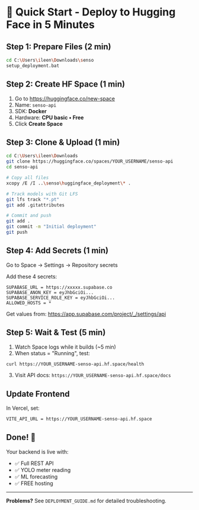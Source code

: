# 🚀 Quick Start - Deploy to Hugging Face in 5 Minutes

## Step 1: Prepare Files (2 min)

```bash
cd C:\Users\ileen\Downloads\senso
setup_deployment.bat
```

## Step 2: Create HF Space (1 min)

1. Go to https://huggingface.co/new-space
2. Name: `senso-api`
3. SDK: **Docker**
4. Hardware: **CPU basic • Free**
5. Click **Create Space**

## Step 3: Clone & Upload (1 min)

```bash
cd C:\Users\ileen\Downloads
git clone https://huggingface.co/spaces/YOUR_USERNAME/senso-api
cd senso-api

# Copy all files
xcopy /E /I ..\senso\huggingface_deployment\* .

# Track models with Git LFS
git lfs track "*.pt"
git add .gitattributes

# Commit and push
git add .
git commit -m "Initial deployment"
git push
```

## Step 4: Add Secrets (1 min)

Go to Space → Settings → Repository secrets

Add these 4 secrets:

```
SUPABASE_URL = https://xxxxx.supabase.co
SUPABASE_ANON_KEY = eyJhbGciOi...
SUPABASE_SERVICE_ROLE_KEY = eyJhbGciOi...
ALLOWED_HOSTS = *
```

Get values from: https://app.supabase.com/project/_/settings/api

## Step 5: Wait & Test (5 min)

1. Watch Space logs while it builds (~5 min)
2. When status = "Running", test:

```bash
curl https://YOUR_USERNAME-senso-api.hf.space/health
```

3. Visit API docs: `https://YOUR_USERNAME-senso-api.hf.space/docs`

## Update Frontend

In Vercel, set:

```bash
VITE_API_URL = https://YOUR_USERNAME-senso-api.hf.space
```

## Done! 🎉

Your backend is live with:
- ✅ Full REST API
- ✅ YOLO meter reading
- ✅ ML forecasting
- ✅ FREE hosting

---

**Problems?** See `DEPLOYMENT_GUIDE.md` for detailed troubleshooting.
